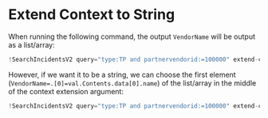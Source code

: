 # Extend Context to String

When running the following command, the output `VendorName` will be output as a list/array:

```javascript
!SearchIncidentsV2 query="type:TP and partnervendorid:=100000" extend-context=`VendorName=.=val.Contents.data[0].name` ignore-outputs=true
```

However, if we want it to be a string, we can choose the first element (`VendorName=.[0]=val.Contents.data[0].name`) of the list/array in the middle of the context extension argument:

```javascript
!SearchIncidentsV2 query="type:TP and partnervendorid:=100000" extend-context=`VendorName=.[0]=val.Contents.data[0].name` ignore-outputs=true
```
